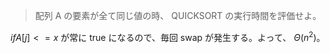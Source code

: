 <!--
<script type="text/javascript" async
  src="https://cdnjs.cloudflare.com/ajax/libs/mathjax/2.7.7/MathJax.js?config=TeX-MML-AM_CHTML">
</script>
-->

>配列 A の要素が全て同じ値の時、 QUICKSORT の実行時間を評価せよ。

$if A[j] <= x$ が常に true になるので、毎回 swap が発生する。よって、 $\Theta(n^2)$。